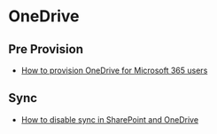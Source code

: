 # OneDrive

## Pre Provision

- [How to provision OneDrive for Microsoft 365 users](https://sharepointstuff.com/2020/10/20/how-to-provision-onedrive-for-microsoft-365-users/)

## Sync

- [How to disable sync in SharePoint and OneDrive](https://sharepointmaven.com/how-to-disable-sync-in-sharepoint-and-onedrive/)